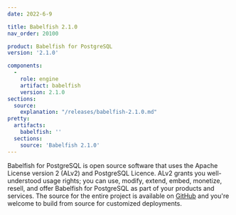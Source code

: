 ```yaml
---
date: 2022-6-9

title: Babelfish 2.1.0
nav_order: 20100

product: Babelfish for PostgreSQL
version: '2.1.0'

components:
  -
    role: engine
    artifact: babelfish
    version: 2.1.0
sections:
  source:
    explanation: "/releases/babelfish-2.1.0.md"
pretty:
  artifacts:
    babelfish: ''
  sections:
    source: 'Babelfish 2.1.0'
---
```


Babelfish for PostgreSQL is open source software that uses the Apache License version 2 (ALv2) and PostgreSQL Licence. ALv2 grants you well-understood usage rights; you can use, modify, extend, embed, monetize, resell, and offer Babelfish for PostgreSQL as part of your products and services. The source for the entire project is available on [GitHub](https://github.com/babelfish-for-postgresql) and you're welcome to build from source for customized deployments. 
